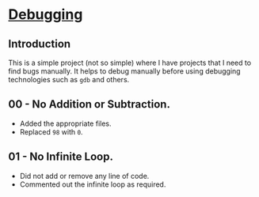 # <ins>Debugging</ins>

## Introduction
This is a simple project (not so simple) where I have projects that I need to find bugs manually. It helps to debug manually before using debugging technologies such as `gdb` and others.

## 00 - No Addition or Subtraction.
- Added the appropriate files.
- Replaced `98` with `0`.

## 01 - No Infinite Loop.
- Did not add or remove any line of code.
- Commented out the infinite loop as required.